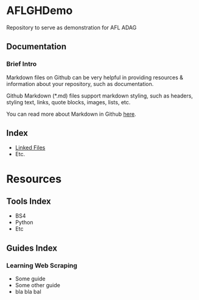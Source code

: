# AFLGHDemo
Repository to serve as demonstration for AFL ADAG

## Documentation

### Brief Intro

Markdown files on Github can be very helpful in providing resources & information about your repository, such as documentation.

Github Markdown (*.md) files support markdown styling, such as headers, styling text, links, quote blocks, images, lists, etc. 

You can read more about Markdown in Github [here](https://docs.github.com/en/github/writing-on-github/getting-started-with-writing-and-formatting-on-github/basic-writing-and-formatting-syntax).


## Index
- [Linked Files](https://github.com/JohnLamontagne/AFLGHDemo/blob/main/Documentation/LinkedFiles.md)
- Etc.




# Resources

## Tools Index

- BS4
- Python
- Etc

## Guides Index

### Learning Web Scraping

- Some guide
- Some other guide
- bla bla bal

